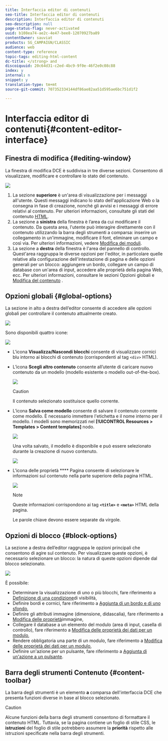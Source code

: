```yaml
---
title: Interfaccia editor di contenuti
seo-title: Interfaccia editor di contenuti
description: Interfaccia editor di contenuti
seo-description: null
page-status-flag: never-activated
uuid: b108ea74-ae2c-4e47-bee8-12070927ba89
contentOwner: sauviat
products: SG_CAMPAIGN/CLASSIC
audience: web
content-type: reference
topic-tags: editing-html-content
dc-title: </strong> and
discoiquuid: 20c64d31-c2ed-4bc9-9f0e-46f2e0c08c88
index: y
internal: n
snippet: y
translation-type: tm+mt
source-git-commit: 707352334144df86ae82aa51d595ae6bc751d1f2

---
```



# Interfaccia editor di contenuti{#content-editor-interface}

## Finestra di modifica {#editing-window}

La finestra di modifica DCE è suddivisa in tre diverse sezioni. Consentono di visualizzare, modificare e controllare lo stato del contenuto.

![](assets/dce_decoupe_window_nb.png)

1. La sezione **superiore** è un&#39;area di visualizzazione per i messaggi all&#39;utente. Questi messaggi indicano lo stato dell&#39;applicazione Web o la consegna in fase di creazione, nonché gli avvisi e i messaggi di errore relativi al contenuto. Per ulteriori informazioni, consultate gli stati del contenuto [HTML](../../web/using/content-editing-best-practices.md#html-content-statuses).
1. La sezione a **sinistra** della finestra è l’area da cui modificare il contenuto. Da questa area, l&#39;utente può interagire direttamente con il contenuto utilizzando la barra degli strumenti a comparsa: inserire un collegamento in un&#39;immagine, modificare il font, eliminare un campo e così via. Per ulteriori informazioni, vedere [Modifica dei moduli](../../web/using/editing-content.md#editing-forms).
1. La sezione a **destra** della finestra è l&#39;area del pannello di controllo. Quest&#39;area raggruppa le diverse opzioni per l&#39;editor, in particolare quelle relative alla configurazione dell&#39;intestazione di pagina e delle opzioni generali per un blocco: aggiungere un bordo, collegare un campo di database con un&#39;area di input, accedere alle proprietà della pagina Web, ecc. Per ulteriori informazioni, consultare le sezioni Opzioni [](#global-options) globali e [Modifica del contenuto](../../web/using/editing-content.md) .

## Opzioni globali {#global-options}

La sezione in alto a destra dell’editor consente di accedere alle opzioni globali per controllare il contenuto attualmente creato.

![](assets/dce_global_options.png)

Sono disponibili quattro icone:

![](assets/dce_icons_sidebar.png)

* L&#39;icona **Visualizza/Nascondi blocchi** consente di visualizzare cornici blu intorno ai blocchi di contenuto (corrispondenti al tag `<div>` HTML).

* L’icona **Scegli altro contenuto** consente all’utente di caricare nuovo contenuto da un modello (modello esistente o modello out-of-the-box).

   ![](assets/dce_popup_templatechoice.png)

   >[!CAUTION]
   >
   >Il contenuto selezionato sostituisce quello corrente.

* L’icona **Salva come modello** consente di salvare il contenuto corrente come modello. È necessario immettere l&#39;etichetta e il nome interno per il modello. I modelli sono memorizzati nel **[!UICONTROL Resources > Templates > Content templates]** nodo.

   ![](assets/dce_popup_savetemplate.png)

   Una volta salvato, il modello è disponibile e può essere selezionato durante la creazione di nuovo contenuto.

   ![](assets/dce_create_fromtemplate.png)

* L&#39;icona delle proprietà **** Pagina consente di selezionare le informazioni sul contenuto nella parte superiore della pagina HTML.

   ![](assets/dce_popup_headerhtml.png)

   >[!NOTE]
   >
   >Queste informazioni corrispondono ai tag **`<title>`** e **`<meta>`** HTML della pagina.
   >
   >Le parole chiave devono essere separate da virgole.

## Opzioni di blocco {#block-options}

La sezione a destra dell’editor raggruppa le opzioni principali che consentono di agire sul contenuto. Per visualizzare queste opzioni, è necessario selezionare un blocco: la natura di queste opzioni dipende dal blocco selezionato.

![](assets/dce_right_section.png)

È possibile:

* Determinare la visualizzazione di uno o più blocchi, fare riferimento a [Definizione di una condizione](../../web/using/editing-content.md#defining-a-visibility-condition)di visibilità,
* Definire bordi e cornici, fare riferimento a [Aggiunta di un bordo e di uno sfondo](../../web/using/editing-content.md#adding-a-border-and-background),
* Definire gli attributi immagine (dimensione, didascalia), fare riferimento a [Modifica delle proprietà](../../web/using/editing-content.md#editing-image-properties)immagine,
* Collegare il database a un elemento del modulo (area di input, casella di controllo), fare riferimento a [Modifica delle proprietà dei dati per un modulo](../../web/using/editing-content.md#changing-the-data-properties-for-a-form),
* Rendere obbligatoria una parte di un modulo, fare riferimento a [Modifica delle proprietà dei dati per un modulo](../../web/using/editing-content.md#changing-the-data-properties-for-a-form),
* Definire un&#39;azione per un pulsante, fare riferimento a [Aggiunta di un&#39;azione a un pulsante](../../web/using/editing-content.md#adding-an-action-to-a-button).

## Barra degli strumenti Contenuto {#content-toolbar}

La barra degli strumenti è un elemento **a** comparsa dell&#39;interfaccia DCE che presenta funzioni diverse in base al blocco selezionato.

>[!CAUTION]
>
>Alcune funzioni della barra degli strumenti consentono di formattare il contenuto HTML. Tuttavia, se la pagina contiene un foglio di stile CSS, le **istruzioni** del foglio di stile potrebbero assumere la **priorità** rispetto alle istruzioni specificate nella barra degli strumenti.

